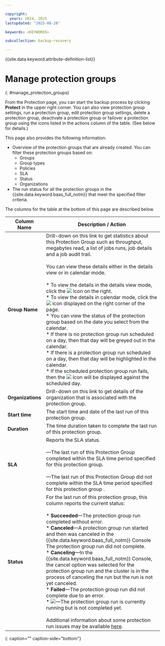 ```yaml
---

copyright:
  years: 2024, 2025
lastupdated: "2025-08-28"

keywords: <KEYWORDS>

subcollection: backup-recovery

---
```


{{site.data.keyword.attribute-definition-list}}

# Manage protection groups
{: #manage_protection_groups}


From the Protection page, you can start the backup process by clicking **Protect** in the upper right corner. You can also view protection group settings, run a protection group, edit protection group settings, delete a protection group, deactivate a protection group or failover a protection group using the icons listed in the actions column of the table. (See below for details.) 

This page also provides the following information:

*   Overview of the protection groups that are already created. You can filter these protection groups based on:
    *   Groups
    *   Group types
    *   Policies
    *   SLA
    *   Status
    *   Organizations
*   The run status for all the protection groups in the {{site.data.keyword.baas_full_notm}} that meet the specified filter criteria.

The columns for the table at the bottom of this page are described below.


| Column Name | Description / Action |
| --- | --- |
| **Group Name** | Drill-down on this link to get statistics about this Protection Group such as throughput, megabytes read, a list of jobs runs, job details and a job audit trail.<br><br>You can view these details either in the details view or in calendar mode.<br><br>*   To view the details in the details view mode, click the ![](../../Resources/Images/Details_View_20x20.png) icon on the right.<br>*   To view the details in calendar mode, click the ![](../../Resources/Images/calendar_mode_28x28.png) icon displayed on the right corner of the page.<br>    *   You can view the status of the protection group based on the date you select from the calendar.<br>    *   If there is no protection group run scheduled on a day, then that day will be greyed out in the calendar.<br>    *   If there is a protection group run scheduled on a day, then that day will be highlighted in the calendar.<br>    *   If the scheduled protection group run fails, then the ![](../../Resources/Images/failure_20x20.png) icon will be displayed against the scheduled day. |
| **Organizations** | Drill-down on this link to get details of the organization that is associated with the protection group. |
| **Start time** | The start time and date of the last run of this protection group. |
| **Duration** | The time duration taken to complete the last run of this protection group. |
| **SLA** | Reports the SLA status.<br><br>—The last run of this Protection Group completed within the SLA time period specified for this protection group.<br><br>—The last run of this Protection Group did not complete within the SLA time period specified for this protection group . |
| **Status** | For the last run of this protection group, this column reports the current status:<br><br>*   **Succeeded**—The protection group run completed without error.<br>*   **Canceled**—A protection group run started and then was canceled in the {{site.data.keyword.baas_full_notm}} Console The protection group run did not complete.<br>*   **Canceling**—In the {{site.data.keyword.baas_full_notm}} Console, the cancel option was selected for the protection group run and the cluster is in the process of canceling the run but the run is not yet canceled.<br>*   **Failed**—The protection group run did not complete due to an error.<br>*   ![](../../Resources/Images/ProgressBar_119x29.png)—The protection group run is currently running but is not completed yet.<br><br>Additional information about some protection run issues may be available [here](JobRunIssues.htm). |
{: caption="" caption-side="bottom"}

